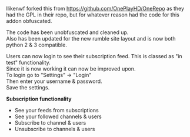 Ilikenwf forked this from https://github.com/OnePlayHD/OneRepo as they had the GPL in their repo, but for whatever reason had the code for this addon obfuscated.

The code has been unobfuscated and cleaned up.<br />
Also has been updated for the new rumble site layout and is now both python 2 & 3 compatible.<br />

Users can now login to see their subscription feed. This is classed as "in test" functionality.<br />
Since it is now working it can now be improved upon.<br />
To login go to "Settings" -> "Login"<br />
Then enter your username & password.<br />
Save the settings.<br />

<b>Subscription functionality </b><br />
- See your feeds from subscriptions<br />
- See your followed channels & users<br />
- Subscribe to channel & users<br />
- Unsubscribe to channels & users<br />
